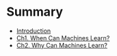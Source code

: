 # Summary

* [Introduction](README.md)
* [Ch1. When Can Machines Learn?](ch1/1.0_when_can_machines_learn.md)
* [Ch2. Why Can Machines Learn?](ch2/2.0_why_can_machines_learn.md)

